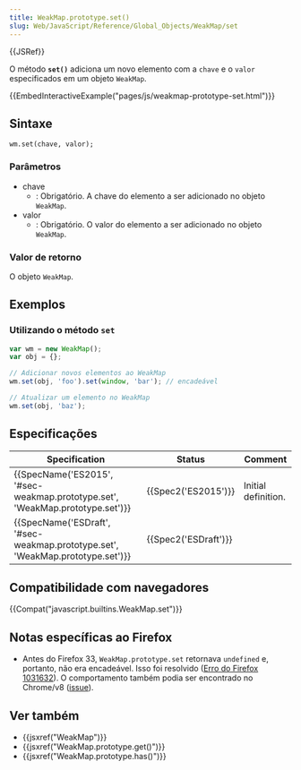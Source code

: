```yaml
---
title: WeakMap.prototype.set()
slug: Web/JavaScript/Reference/Global_Objects/WeakMap/set
---
```


{{JSRef}}

O método **`set()`** adiciona um novo elemento com a `chave` e o `valor` especificados em um objeto `WeakMap`.

{{EmbedInteractiveExample("pages/js/weakmap-prototype-set.html")}}

## Sintaxe

```
wm.set(chave, valor);
```

### Parâmetros

- chave
  - : Obrigatório. A chave do elemento a ser adicionado no objeto `WeakMap`.
- valor
  - : Obrigatório. O valor do elemento a ser adicionado no objeto `WeakMap`.

### Valor de retorno

O objeto `WeakMap`.

## Exemplos

### Utilizando o método `set`

```js
var wm = new WeakMap();
var obj = {};

// Adicionar novos elementos ao WeakMap
wm.set(obj, 'foo').set(window, 'bar'); // encadeável

// Atualizar um elemento no WeakMap
wm.set(obj, 'baz');
```

## Especificações

| Specification                                                                                            | Status                       | Comment             |
| -------------------------------------------------------------------------------------------------------- | ---------------------------- | ------------------- |
| {{SpecName('ES2015', '#sec-weakmap.prototype.set', 'WeakMap.prototype.set')}} | {{Spec2('ES2015')}}     | Initial definition. |
| {{SpecName('ESDraft', '#sec-weakmap.prototype.set', 'WeakMap.prototype.set')}} | {{Spec2('ESDraft')}} |                     |

## Compatibilidade com navegadores

{{Compat("javascript.builtins.WeakMap.set")}}

## Notas específicas ao Firefox

- Antes do Firefox 33, `WeakMap.prototype.set` retornava `undefined` e, portanto, não era encadeável. Isso foi resolvido ([Erro do Firefox 1031632](https://bugzil.la/1031632)). O comportamento também podia ser encontrado no Chrome/v8 ([issue](https://code.google.com/p/v8/issues/detail?id=3410)).

## Ver também

- {{jsxref("WeakMap")}}
- {{jsxref("WeakMap.prototype.get()")}}
- {{jsxref("WeakMap.prototype.has()")}}
